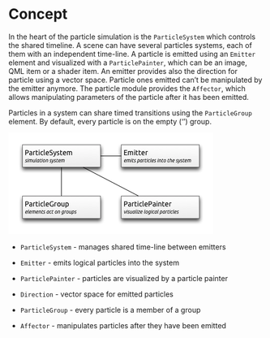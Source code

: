 # Concept

In the heart of the particle simulation is the `ParticleSystem` which controls the shared timeline. A scene can have several particles systems, each of them with an independent time-line. A particle is emitted using an `Emitter` element and visualized with a `ParticlePainter`, which can be an image, QML item or a shader item.
An emitter provides also the direction for particle using a vector space. Particle ones emitted can’t be manipulated by the emitter anymore. The particle module provides the `Affector`, which allows manipulating parameters of the particle after it has been emitted.

Particles in a system can share timed transitions using the `ParticleGroup` element. By default, every particle is on the empty (‘’) group.



![image](./assets/particlesystem.png)


* `ParticleSystem` - manages shared time-line between emitters


* `Emitter` - emits logical particles into the system


* `ParticlePainter` - particles are visualized by a particle painter


* `Direction` - vector space for emitted particles


* `ParticleGroup` - every particle is a member of a group


* `Affector` - manipulates particles after they have been emitted

